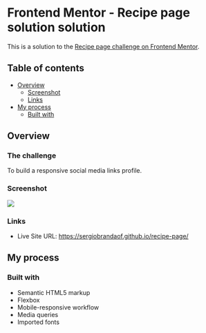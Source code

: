 # Frontend Mentor - Recipe page solution solution

This is a solution to the [Recipe page challenge on Frontend Mentor](https://www.frontendmentor.io/challenges/social-links-profile-UG32l9m6dQ).

## Table of contents

- [Overview](#overview)
  - [Screenshot](#screenshot)
  - [Links](#links)
- [My process](#my-process)
  - [Built with](#built-with)

## Overview

### The challenge

To build a responsive social media links profile.

### Screenshot

![](https://i.imgur.com/qgbmawW.jpeg)

### Links

- Live Site URL: https://sergiobrandaof.github.io/recipe-page/

## My process

### Built with

- Semantic HTML5 markup
- Flexbox
- Mobile-responsive workflow
- Media queries
- Imported fonts
